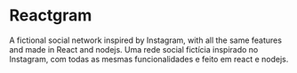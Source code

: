 # Reactgram
A fictional social network inspired by Instagram, with all the same features and made in React and nodejs. Uma rede social fictícia inspirado no Instagram, com todas as mesmas funcionalidades e feito em react e nodejs.
